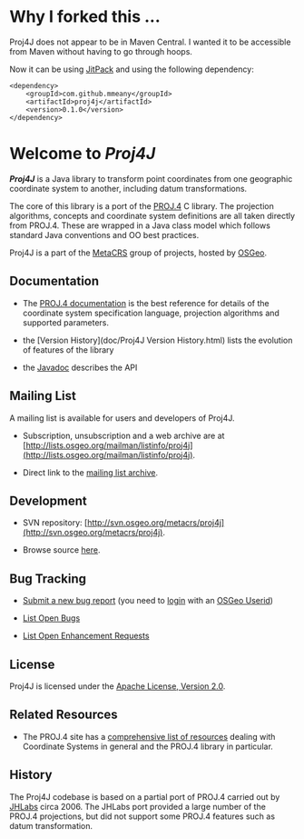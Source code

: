 # Why I forked this ...
Proj4J does not appear to be in Maven Central. I wanted it to be accessible from Maven without having to go through hoops.

Now it can be using [JitPack](http://jitpack.io) and using the following dependency:

	<dependency>
		<groupId>com.github.mmeany</groupId>
		<artifactId>proj4j</artifactId>
		<version>0.1.0</version>
	</dependency>

# Welcome to **_Proj4J_**

**_Proj4J_** is a Java library to transform point coordinates from one geographic coordinate system to another, including datum transformations.

The core of this library is a port of the [PROJ.4](http://trac.osgeo.org/proj/) C library.
The projection algorithms, concepts and coordinate system definitions are all taken directly from PROJ.4.
These are wrapped in a Java class model which follows standard Java conventions and OO best practices.

Proj4J is a part of the [MetaCRS](http://trac.osgeo.org/metacrs/wiki/WikiStart) group of projects, hosted by [OSGeo](http://osgeo.org).

## Documentation

*   The [PROJ.4 documentation](http://trac.osgeo.org/proj/#Documentation) is the best reference for details of
the coordinate system specification language, projection algorithms and supported parameters.

*   the [Version History](doc/Proj4J Version History.html) lists the evolution of features of the library

*   the [Javadoc](doc/javadoc/index.html) describes the API

## Mailing List

A mailing list is available for users and developers of Proj4J.

*   Subscription, unsubscription and a web archive are at [http://lists.osgeo.org/mailman/listinfo/proj4j](http://lists.osgeo.org/mailman/listinfo/proj4j).

*   Direct link to the  [mailing list archive](http://lists.osgeo.org/pipermail/proj4j/).

## Development

*   SVN repository: [http://svn.osgeo.org/metacrs/proj4j](http://svn.osgeo.org/metacrs/proj4j).

*   Browse source [here](http://trac.osgeo.org/proj4j/browser).

## Bug Tracking

*   [Submit a new bug report](/proj4j/proj4j/newticket) (you need to [login](http://trac.osgeo.org/proj4j/login) with an [OSGeo Userid](http://www.osgeo.org/osgeo_userid))

*   [List Open Bugs](/proj4j/query?status=%21closed&amp;order=id&amp;desc=1&amp;type=defect)

*   [List Open Enhancement Requests](/proj4j/query?status=%21closed&amp;order=id&amp;desc=1&amp;type=enhancement)

## License

Proj4J is licensed under the [Apache License, Version 2.0](http://www.apache.org/licenses/LICENSE-2.0).

## Related Resources

*   The PROJ.4 site has a [comprehensive list of resources](http://trac.osgeo.org/proj/#RelatedResources) dealing with Coordinate Systems in general and the PROJ.4 library in particular.

## History

The Proj4J codebase is based on a partial port of PROJ.4
carried out by
[JHLabs](http://www.jhlabs.com/java/maps/proj/index.html)
circa 2006.  The JHLabs port provided a large number of the
PROJ.4 projections, but did not support some PROJ.4 features
such as datum transformation.

